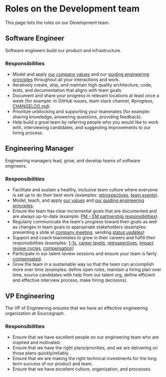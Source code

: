 # Roles on the Development team

This page lists the roles on our Development team.

## Software Engineer

Software engineers build our product and infrastructure.

### Responsibilities

- Model and apply [our company values](../../../../company-info-and-process/values/index.md) and our [guiding engineering principles](index.md#guiding-principles) throughout all your interactions and work.
- Iteratively create, ship, and maintain high quality architecture, code, tests, and documentation that aligns with team goals.
- Document and share your progress in relevant locations at least once a week (for example: in GitHub issues, team slack channel, #progress, [CHANGELOG.md](https://github.com/sourcegraph/sourcegraph/blob/main/CHANGELOG.md)).
- Prioritize unblocking and supporting your teammates (for example: sharing knowledge, answering questions, providing feedback).
- Help build a great team by referring people who you would like to work with, interviewing candidates, and suggesting improvements to our hiring process.

## Engineering Manager

Engineering managers lead, grow, and develop teams of software engineers.

### Responsibilities

- Facilitate and sustain a healthy, inclusive team culture where everyone is set up to do their best work (examples: [retrospectives](../../../../company-info-and-process/communication/retrospectives.md), [team events](../../../../benefits-pay-perks/benefits-perks/travel/index.md#team-events)).
- Model, teach, and apply [our values](../../../../company-info-and-process/values/index.md) and [our guiding engineering principles](../process/principles-and-practices.md).
- Ensure the team has clear incremental goals that are documented and are always up-to-date (example: [PM – EM partnership responsibilities](../product/roles/product_manager_engineering_manager_responsibilities.md)).
- Regularly communicate the team's progress toward their goals as well as changes in team goals to appropriate stakeholders (examples: presenting a slide at [company meeting](../../../../company-info-and-process/communication/company_meeting.md), sending [status updates](../tools/engineering-management.md#status-updates))
- Support and coach teammates to grow in their careers and fulfill their responsibilities (examples: [1-1s](../../../../company-info-and-process/communication/1-1.md), [career levels](../career-development/framework.md), [retrospectives](../../../../company-info-and-process/communication/retrospectives.md), [Impact review cycles](../../../../departments/people-talent/people-ops/process/teammate-sentiment/impact-reviews/index.md), [compensation](../../../../benefits-pay-perks/pay-expenses/compensation/index.md))
- Participate in our talent review sessions and ensure your team is fairly [compensated](../../../../benefits-pay-perks/pay-expenses/compensation/index.md).
- Grow the team in a sustainable way so that the team can accomplish more over time (examples: define open roles, maintain a hiring plan over time, source candidates with help from our talent org, define efficient and effective interview process, make hiring decisions).

## VP Engineering

The VP of Engineering ensures that we have an effective engineering organization at Sourcegraph.

### Responsibilities

- Ensure that we have excellent people on our engineering team who are inspired and motivated.
- Ensure that we have the right plans/priorities, and we are delivering on those plans quickly/reliably.
- Ensure that we are making the right technical investments for the long term success of our product and team.
- Ensure that we have excellent culture, organization, and processes.